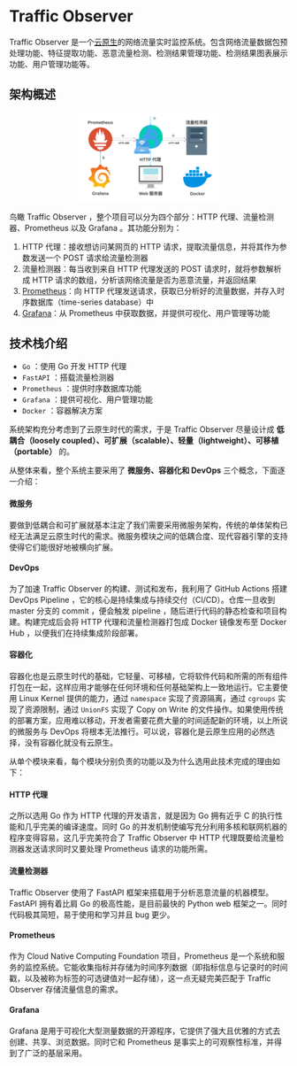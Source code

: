 # Traffic Observer

Traffic Observer 是一个[云原生](https://github.com/cncf/toc/blob/main/DEFINITION.md)的网络流量实时监控系统。包含网络流量数据包预处理功能、特征提取功能、恶意流量检测、检测结果管理功能、检测结果图表展示功能、用户管理功能等。



## 架构概述

<p align="center">
  <img alt="Architecture" src="/docs/images/architecture-cn.svg" width="50%">
</p>

鸟瞰 Traffic Observer ，整个项目可以分为四个部分：HTTP 代理、流量检测器、Prometheus 以及 Grafana 。其功能分别为：

1. HTTP 代理：接收想访问某网页的 HTTP 请求，提取流量信息，并将其作为参数发送一个 POST 请求给流量检测器
2. 流量检测器：每当收到来自 HTTP 代理发送的 POST 请求时，就将参数解析成 HTTP 请求的数组，分析该网络流量是否为恶意流量，并返回结果
3. [Prometheus](https://prometheus.io)：向 HTTP 代理发送请求，获取已分析好的流量数据，并存入时序数据库（time-series database）中
4. [Grafana](https://grafana.com)：从 Prometheus 中获取数据，并提供可视化、用户管理等功能



## 技术栈介绍

- `Go` ：使用 Go 开发 HTTP 代理
- `FastAPI` ：搭载流量检测器
- `Prometheus` ：提供时序数据库功能
- `Grafana` ：提供可视化、用户管理功能
- `Docker` ：容器解决方案

系统架构充分考虑到了云原生时代的需求，于是 Traffic Observer 尽量设计成 **低耦合（loosely coupled）、可扩展（scalable）、轻量（lightweight）、可移植（portable）** 的。



从整体来看，整个系统主要采用了 **微服务、容器化和 DevOps** 三个概念，下面逐一介绍：

#### 微服务

要做到低耦合和可扩展就基本注定了我们需要采用微服务架构，传统的单体架构已经无法满足云原生时代的需求。微服务模块之间的低耦合度、现代容器引擎的支持使得它们能很好地被横向扩展。

#### DevOps

为了加速 Traffic Observer 的构建、测试和发布，我利用了 GitHub Actions 搭建 DevOps Pipeline ，它的核心是持续集成与持续交付（CI/CD）。仓库一旦收到 master 分支的 commit ，便会触发 pipeline ，随后进行代码的静态检查和项目构建。构建完成后会将 HTTP 代理和流量检测器打包成 Docker 镜像发布至 Docker Hub ，以便我们在持续集成阶段部署。

#### 容器化

容器化也是云原生时代的基础，它轻量、可移植，它将软件代码和所需的所有组件打包在一起，这样应用才能够在任何环境和任何基础架构上一致地运行。它主要使用 Linux Kernel 提供的能力，通过 `namespace` 实现了资源隔离，通过 `cgroups` 实现了资源限制，通过 `UnionFS` 实现了 Copy on Write 的文件操作。如果使用传统的部署方案，应用难以移动，开发者需要花费大量的时间适配新的环境，以上所说的微服务与 DevOps 将根本无法推行。可以说，容器化是云原生应用的必然选择，没有容器化就没有云原生。



从单个模块来看，每个模块分别负责的功能以及为什么选用此技术完成的理由如下：

#### HTTP 代理

之所以选用 Go 作为 HTTP 代理的开发语言，就是因为 Go 拥有近乎 C 的执行性能和几乎完美的编译速度。同时 Go 的并发机制使编写充分利用多核和联网机器的程序变得容易，这几乎完美符合了 Traffic Observer 中 HTTP 代理既要给流量检测器发送请求同时又要处理 Prometheus 请求的功能所需。

#### 流量检测器

Traffic Observer 使用了 FastAPI 框架来搭载用于分析恶意流量的机器模型。FastAPI 拥有着比肩 Go 的极高性能，是目前最快的 Python web 框架之一。同时代码极其简短，易于使用和学习并且 bug 更少。

#### Prometheus

作为 Cloud Native Computing Foundation 项目，Prometheus 是一个系统和服务的监控系统。它能收集指标并存储为时间序列数据（即指标信息与记录时的时间戳，以及被称为标签的可选键值对一起存储），这一点无疑完美匹配于 Traffic Observer 存储流量信息的需求。

#### Grafana

Grafana 是用于可视化大型测量数据的开源程序，它提供了强大且优雅的方式去创建、共享、浏览数据。同时它和 Prometheus 是事实上的可观察性标准，并得到了广泛的基层采用。


